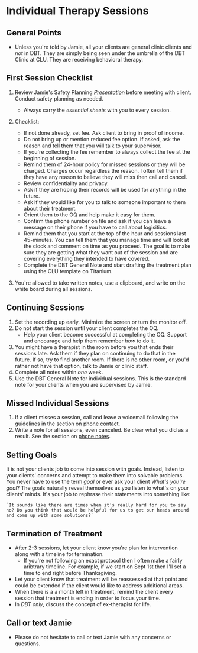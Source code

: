 # Individual Therapy Sessions

## General Points

* Unless you're told by Jamie, all your clients are general clinic clients and _not_ in DBT.  They are simply being seen under the umbrella of the DBT Clinic at CLU.  They are receiving behavioral therapy.

## First Session Checklist

1. Review Jamie's Safety Planning _[Presentation](https://speakerdeck.com/jdbedics/clu-clinic-orientation-on-safety-planning)_ before meeting with client.  Conduct safety planning as needed. 
    * Always carry the *essential sheets* with you to every session.
2. Checklist:
    * If not done already, set fee. Ask client to bring in proof of income.
    * Do not bring up or mention reduced fee option. If asked, ask the reason and tell them that you will talk to your supervisor.
    * If you're collecting the fee remember to always collect the fee at the beginning of session.
    * Remind them of 24-hour policy for missed sessions or they will be charged.  Charges occur regardless the reason. I often tell them if they have any reason to believe they will miss then call and cancel. 
    * Review confidentiality and privacy.  
    * Ask if they are hoping their records will be used for anything in the future.
    * Ask if they would like for you to talk to someone important to them about their treatment.
    * Orient them to the OQ and help make it easy for them. 
    * Confirm the phone number on file and ask if you can leave a message on their phone if you have to call about logisitics.
    * Remind them that you start at the top of the hour and sessions last 45-minutes.  You can tell them that you manage time and will look at the clock and comment on time as you proceed.  The goal is to make sure they are getting what they want out of the session and are covering everything they intended to have covered.
    * Complete the DBT General Note and start drafting the treatment plan using the CLU template on Titanium.

3. You're allowed to take written notes, use a clipboard, and write on the white board during all sessions.  

## Continuing Sessions

1. Set the recording up early.  Minimize the screen or turn the monitor off.
2. Do not start the session until your client completes the OQ.  
    * Help your client become successful at completing the OQ. Support and encourage and help them remember _how_ to do it. 
3. You might have a therapist in the room before you that ends their sessions late.  Ask them if they plan on continuing to do that in the future.  If so, try to find another room.  If there is no other room, or you'd rather not have that option, talk to Jamie or clinic staff.
4. Complete all notes within *one* week. 
5. Use the DBT General Note for individual sessions.  This is the standard note for your clients when you are supervised by Jamie. 

## Missed Individual Sessions

1. If a client misses a session, call and leave a voicemail following the guidelines in the section on [phone contact](phone-contact-with-clients.html).
2. Write a note for all sessions, even canceled.  Be clear what you did as a result. See the section on [phone notes](phone-contact-with-clients.html).
  

## Setting Goals

It is not your clients job to come into session with goals.  Instead, listen to your clients' concerns and attempt to make them into solvable problems. You never have to use the term _goal_ or ever ask your client _What's you're goal_?  The goals naturally reveal themselves as you listen to what's on your clients' minds. It's your job to rephrase their statements into something like:

    `It sounds like there are times when it's really hard for you to say no? Do you think that would be helpful for us to get our heads around and come up with some solutions?`

## Termination of Treatment

* After 2-3 sessions, let your client know you're plan for intervention along with a timeline for termination.
    * If you're not following an exact protocol then I often make a fairly aribtrary timeline.  For example, if we start on Sept 1st then I'll set a time to end right before Thanksgiving.  
* Let your client know that treatment will be reassessed at that point and could be extended if the client would like to address additional areas.
* When there is a a month left in treatment, remind the client every session that treatment is ending in order to focus your time. 
* In _DBT only_, discuss the concept of ex-therapist for life. 

## Call or text Jamie

* Please do not hesitate to call or text Jamie with any concerns or questions.
